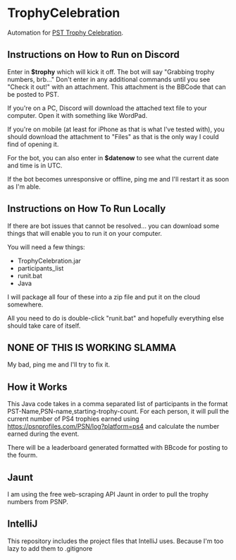 # TrophyCelebration
 
Automation for [PST Trophy Celebration](https://www.playstationtrophies.org/forum/the-arena/342725-pst-trophy-celebration-discussion-thread.html).

## Instructions on How to Run on Discord

Enter in **$trophy** which will kick it off. The bot will say "Grabbing trophy numbers, brb..." Don't enter in any additional commands until you see "Check it out!" with an attachment. This attachment is the BBCode that can be posted to PST.

If you're on a PC, Discord will download the attached text file to your computer. Open it with something like WordPad.

If you're on mobile (at least for iPhone as that is what I've tested with), you should download the attachment to "Files" as that is the only way I could find of opening it.

For the bot, you can also enter in **$datenow** to see what the current date and time is in UTC.

If the bot becomes unresponsive or offline, ping me and I'll restart it as soon as I'm able.

## Instructions on How To Run Locally

If there are bot issues that cannot be resolved... you can download some things that will enable you to run it on your computer. 

You will need a few things:
- TrophyCelebration.jar
- participants_list
- runit.bat
- Java

I will package all four of these into a zip file and put it on the cloud somewhere.

All you need to do is double-click "runit.bat" and hopefully everything else should take care of itself.

## NONE OF THIS IS WORKING SLAMMA

My bad, ping me and I'll try to fix it.

## How it Works

This Java code takes in a comma separated list of participants in the format PST-Name,PSN-name,starting-trophy-count. For each person, it will pull the current number of PS4 trophies earned using https://psnprofiles.com/PSN/log?platform=ps4 and calculate the number earned during the event.

There will be a leaderboard generated formatted with BBcode for posting to the fourm.

## Jaunt

I am using the free web-scraping API Jaunt in order to pull the trophy numbers from PSNP.

## IntelliJ

This repository includes the project files that IntelliJ uses. Because I'm too lazy to add them to .gitignore

